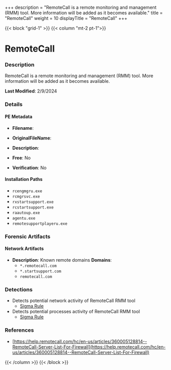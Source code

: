 +++
description = "RemoteCall is a remote monitoring and management (RMM) tool. More information will be added as it becomes available."
title = "RemoteCall"
weight = 10
displayTitle = "RemoteCall"
+++


{{< block "grid-1" >}}
{{< column "mt-2 pt-1">}}

# RemoteCall


### Description

RemoteCall is a remote monitoring and management (RMM) tool. More information will be added as it becomes available.



**Last Modified**: 2/9/2024

### Details


#### PE Metadata
- **Filename**: 
- **OriginalFileName**: 
- **Description**: 


- **Free**: No

- **Verification**: No




#### Installation Paths
- `rcengmgru.exe`
- `rcmgrsvc.exe`
- `rxstartsupport.exe`
- `rcstartsupport.exe`
- `raautoup.exe`
- `agentu.exe`
- `remotesupportplayeru.exe`

### Forensic Artifacts




#### Network Artifacts
- **Description**: Known remote domains  **Domains**:
    - `*.remotecall.com`
    - `*.startsupport.com`
    - `remotecall.com`


### Detections
- Detects potential network activity of RemoteCall RMM tool
  - [Sigma Rule](https://github.com/magicsword-io/LOLRMM/blob/main/detections/sigma/remotecall_network_sigma.yml)
- Detects potential processes activity of RemoteCall RMM tool
  - [Sigma Rule](https://github.com/magicsword-io/LOLRMM/blob/main/detections/sigma/remotecall_processes_sigma.yml)

### References
- [https://help.remotecall.com/hc/en-us/articles/360005128814--RemoteCall-Server-List-For-Firewall](https://help.remotecall.com/hc/en-us/articles/360005128814--RemoteCall-Server-List-For-Firewall)



{{< /column >}}
{{< /block >}}
